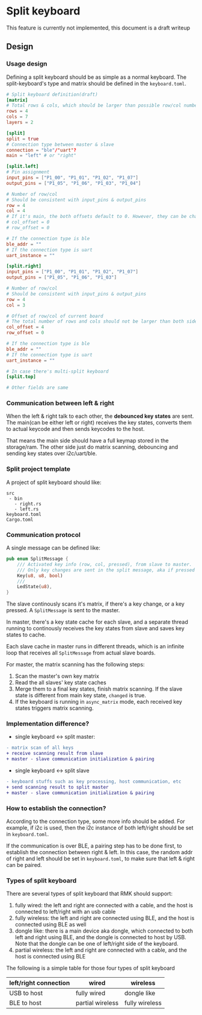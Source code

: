 # Split keyboard

<div class="warning">
This feature is currently not implemented, this document is a draft writeup
</div>

## Design

### Usage design

Defining a split keyboard should be as simple as a normal keyboard. The split-keyboard's type and matrix should be defined in the `keyboard.toml`.

```toml
# Split keyboard definition(draft)
[matrix]
# Total rows & cols, which should be larger than possible row/col number of all splits
rows = 4
cols = 7
layers = 2

[split]
split = true
# Connection type between master & slave
connection = "ble"/"uart"?
main = "left" # or "right"

[split.left]
# Pin assignment
input_pins = ["P1_00", "P1_01", "P1_02", "P1_07"]
output_pins = ["P1_05", "P1_06", "P1_03", "P1_04"]

# Number of row/col
# Should be consistent with input_pins & output_pins
row = 4
col = 4
# If it's main, the both offsets default to 0. However, they can be changed
# col_offset = 0
# row_offset = 0

# If the connection type is ble
ble_addr = ""
# If the connection type is uart
uart_instance = ""

[split.right]
input_pins = ["P1_00", "P1_01", "P1_02", "P1_07"]
output_pins = ["P1_05", "P1_06", "P1_03"]

# Number of row/col
# Should be consistent with input_pins & output_pins
row = 4
col = 3

# Offset of row/col of current board
# The total number of rows and cols should not be larger than both sides' row num + row offset
col_offset = 4
row_offset = 0

# If the connection type is ble
ble_addr = ""
# If the connection type is uart
uart_instance = ""

# In case there's multi-split keyboard
[split.top]

# Other fields are same

```

### Communication between left & right

When the left & right talk to each other, the **debounced key states** are sent. The main(can be either left or right) receives the key states, converts them to actual keycode and then sends keycodes to the host.

That means the main side should have a full keymap stored in the storage/ram. The other side just do matrix scanning, debouncing and sending key states over i2c/uart/ble.

### Split project template

A project of split keyboard should like:

```
src
 - bin
   - right.rs
   - left.rs
keyboard.toml
Cargo.toml
```

### Communication protocol

A single message can be defined like:

```rust
pub enum SplitMessage {
    /// Activated key info (row, col, pressed), from slave to master.
    /// Only key changes are sent in the split message, aka if pressed = true, the actual event is this key state changes from released -> pressed and vice versa.
    Key(u8, u8, bool)
    /// 
    LedState(u8),
}
```

The slave continously scans it's matrix, if there's a key change, or a key pressed. A `SplitMessage` is sent to the master.

In master, there's a key state cache for each slave, and a separate thread running to continously receives the key states from slave and saves key states to cache.

Each slave cache in master runs in different threads, which is an infinite loop that receives all `SplitMessage` from actual slave boards. 

For master, the matrix scanning has the following steps: 

1. Scan the master's own key matrix
2. Read the all slaves' key state caches
3. Merge them to a final key states, finish matrix scanning. If the slave state is different from main key state, `changed` is true.
4. If the keyboard is running in `async_matrix` mode, each received key states triggers matrix scanning. 


### Implementation difference?

- single keyboard <-> split master:

```diff
- matrix scan of all keys
+ receive scanning result from slave
+ master - slave communication initialization & pairing
```

- single keyboard <-> split slave

```diff
- keyboard stuffs such as key processing, host communication, etc
+ send scanning result to split master
+ master - slave communication initialization & pairing
```

### How to establish the connection?

According to the connection type, some more info should be added. For example, if i2c is used, then the i2c instance of both left/right should be set in `keyboard.toml`.

If the communication is over BLE, a pairing step has to be done first, to establish the connection between right & left. In this case, the random addr of right and left should be set in `keyboard.toml`, to make sure that left & right can be paired.


### Types of split keyboard

There are several types of split keyboard that RMK should support:

1. fully wired: the left and right are connected with a cable, and the host is connected to left/right with an usb cable
2. fully wireless: the left and right are connected using BLE, and the host is connected using BLE as well
3. dongle like: there is a main device aka dongle, which connected to both left and right using BLE, and the dongle is connected to host by USB. Note that the dongle can be one of left/right side of the keyboard.
4. partial wireless: the left and right are connected with a cable, and the host is connected using BLE

The following is a simple table for those four types of split keyboard

| left/right connection | wired            | wireless       |
| --------------------- | ---------------- | -------------- |
| USB to host           | fully wired      | dongle like    |
| BLE to host           | partial wireless | fully wireless |
